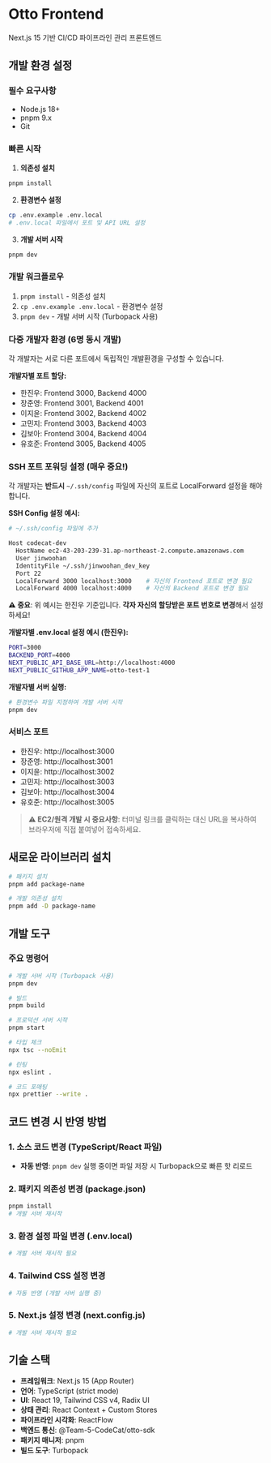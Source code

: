 # Otto Frontend

Next.js 15 기반 CI/CD 파이프라인 관리 프론트엔드

## 개발 환경 설정

### 필수 요구사항

- Node.js 18+
- pnpm 9.x
- Git

### 빠른 시작

1. **의존성 설치**

```bash
pnpm install
```

2. **환경변수 설정**

```bash
cp .env.example .env.local
# .env.local 파일에서 포트 및 API URL 설정
```

3. **개발 서버 시작**

```bash
pnpm dev
```

### 개발 워크플로우

1. `pnpm install` - 의존성 설치
2. `cp .env.example .env.local` - 환경변수 설정
3. `pnpm dev` - 개발 서버 시작 (Turbopack 사용)

### 다중 개발자 환경 (6명 동시 개발)

각 개발자는 서로 다른 포트에서 독립적인 개발환경을 구성할 수 있습니다.

**개발자별 포트 할당:**

- 한진우: Frontend 3000, Backend 4000
- 장준영: Frontend 3001, Backend 4001
- 이지윤: Frontend 3002, Backend 4002
- 고민지: Frontend 3003, Backend 4003
- 김보아: Frontend 3004, Backend 4004
- 유호준: Frontend 3005, Backend 4005

### SSH 포트 포워딩 설정 (매우 중요!)

각 개발자는 **반드시** `~/.ssh/config` 파일에 자신의 포트로 LocalForward 설정을
해야 합니다.

**SSH Config 설정 예시:**

```bash
# ~/.ssh/config 파일에 추가

Host codecat-dev
  HostName ec2-43-203-239-31.ap-northeast-2.compute.amazonaws.com
  User jinwoohan
  IdentityFile ~/.ssh/jinwoohan_dev_key
  Port 22
  LocalForward 3000 localhost:3000    # 자신의 Frontend 포트로 변경 필요
  LocalForward 4000 localhost:4000    # 자신의 Backend 포트로 변경 필요
```

**⚠️ 중요**: 위 예시는 한진우 기준입니다. **각자 자신의 할당받은 포트 번호로
변경**해서 설정하세요!

**개발자별 .env.local 설정 예시 (한진우):**

```bash
PORT=3000
BACKEND_PORT=4000
NEXT_PUBLIC_API_BASE_URL=http://localhost:4000
NEXT_PUBLIC_GITHUB_APP_NAME=otto-test-1
```

**개발자별 서버 실행:**

```bash
# 환경변수 파일 지정하여 개발 서버 시작
pnpm dev
```

### 서비스 포트

- 한진우: http://localhost:3000
- 장준영: http://localhost:3001
- 이지윤: http://localhost:3002
- 고민지: http://localhost:3003
- 김보아: http://localhost:3004
- 유호준: http://localhost:3005

> **⚠️ EC2/원격 개발 시 중요사항**: 터미널 링크를 클릭하는 대신 URL을 복사하여
> 브라우저에 직접 붙여넣어 접속하세요.

## 새로운 라이브러리 설치

```bash
# 패키지 설치
pnpm add package-name

# 개발 의존성 설치
pnpm add -D package-name
```

## 개발 도구

### 주요 명령어

```bash
# 개발 서버 시작 (Turbopack 사용)
pnpm dev

# 빌드
pnpm build

# 프로덕션 서버 시작
pnpm start

# 타입 체크
npx tsc --noEmit

# 린팅
npx eslint .

# 코드 포매팅
npx prettier --write .
```

## 코드 변경 시 반영 방법

### 1. 소스 코드 변경 (TypeScript/React 파일)

- **자동 반영**: `pnpm dev` 실행 중이면 파일 저장 시 Turbopack으로 빠른 핫
  리로드

### 2. 패키지 의존성 변경 (package.json)

```bash
pnpm install
# 개발 서버 재시작
```

### 3. 환경 설정 파일 변경 (.env.local)

```bash
# 개발 서버 재시작 필요
```

### 4. Tailwind CSS 설정 변경

```bash
# 자동 반영 (개발 서버 실행 중)
```

### 5. Next.js 설정 변경 (next.config.js)

```bash
# 개발 서버 재시작 필요
```

## 기술 스택

- **프레임워크**: Next.js 15 (App Router)
- **언어**: TypeScript (strict mode)
- **UI**: React 19, Tailwind CSS v4, Radix UI
- **상태 관리**: React Context + Custom Stores
- **파이프라인 시각화**: ReactFlow
- **백엔드 통신**: @Team-5-CodeCat/otto-sdk
- **패키지 매니저**: pnpm
- **빌드 도구**: Turbopack
